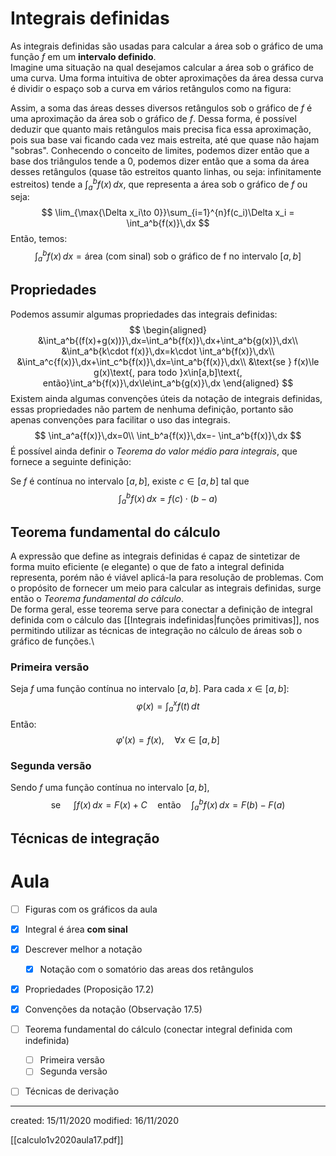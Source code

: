 # Integrais definidas
As integrais definidas são usadas para calcular a área sob o gráfico de uma função $f$ em um **intervalo definido**.\
Imagine uma situação na qual desejamos calcular a área sob o gráfico de uma curva. Uma forma intuitiva de obter aproximações da área dessa curva é dividir o espaço sob a curva em vários retângulos como na figura:

Assim, a soma das áreas desses diversos retângulos sob o gráfico de $f$ é uma aproximação da área sob o gráfico de $f$. Dessa forma, é possível deduzir que quanto mais retângulos mais precisa fica essa aproximação, pois sua base vai ficando cada vez mais estreita, até que quase não hajam "sobras". Conhecendo o conceito de limites, podemos dizer então que a base dos triângulos tende a $0$, podemos dizer então que a soma da área desses retângulos (quase tão estreitos quanto linhas, ou seja: infinitamente estreitos) tende a $\displaystyle\int_a^b{f(x)}\,dx$, que representa a área sob o gráfico de $f$ ou seja:
$$
\lim_{\max{\Delta x_i\to 0}}\sum_{i=1}^{n}f(c_i)\Delta x_i = \int_a^b{f(x)}\,dx
$$
Então, temos:
$$
\int_a^b{f(x)}\,dx=\text{área (com sinal) sob o gráfico de f no intervalo } [a,b]
$$

## Propriedades
Podemos assumir algumas propriedades das integrais definidas:
$$
\begin{aligned}
&\int_a^b{(f(x)+g(x))}\,dx=\int_a^b{f(x)}\,dx+\int_a^b{g(x)}\,dx\\
&\int_a^b{k\cdot f(x)}\,dx=k\cdot \int_a^b{f(x)}\,dx\\
&\int_a^c{f(x)}\,dx+\int_c^b{f(x)}\,dx=\int_a^b{f(x)}\,dx\\
&\text{se } f(x)\le g(x)\text{, para todo }x\in[a,b]\text{, então}\int_a^b{f(x)}\,dx\le\int_a^b{g(x)}\,dx
\end{aligned}
$$
Existem ainda algumas convenções úteis da notação de integrais definidas, essas propriedades não partem de nenhuma definição, portanto são apenas convenções para facilitar o uso das integrais.
$$
\int_a^a{f(x)}\,dx=0\\
\int_b^a{f(x)}\,dx=- \int_a^b{f(x)}\,dx
$$
É possível ainda definir o *Teorema do valor médio para integrais*, que fornece a seguinte definição:

Se $f$ é contínua no intervalo $[a,b]$, existe $c\in[a,b]$ tal que
$$
\int_a^b{f(x)}\,dx=f(c)\cdot(b-a)
$$

## Teorema fundamental do cálculo
A expressão que define as integrais definidas é capaz de sintetizar de forma muito eficiente (e elegante) o que de fato a integral definida representa, porém não é viável aplicá-la para resolução de problemas. Com o propósito de fornecer um meio para calcular as integrais definidas, surge então o *Teorema fundamental do cálculo*.\
De forma geral, esse teorema serve para conectar a definição de integral definida com o cálculo das [[Integrais indefinidas|funções primitivas]], nos permitindo utilizar as técnicas de integração no cálculo de áreas sob o gráfico de funções.\
### Primeira versão
Seja $f$ uma função contínua no intervalo $[a,b]$. Para cada $x\in[a,b]$:
$$
\varphi(x)=\int_a^x{f(t)}\,dt
$$
Então:
$$
\varphi'(x)=f(x), \quad\forall x\in[a,b]
$$

### Segunda versão
Sendo $f$ uma função contínua no intervalo $[a,b]$,
$$
\text{se }\quad \int{f(x)}\,dx=F(x)+C\quad\text{então}\quad \int_a^b{f(x)}\,dx=F(b)-F(a)
$$

## Técnicas de integração 

# Aula
- [ ] Figuras com os gráficos da aula
- [X] Integral é área **com sinal**
- [X] Descrever melhor a notação
	- [X] Notação com o somatório das areas dos retângulos
- [X] Propriedades (Proposição 17.2)
- [X] Convenções da notação (Observação 17.5)
- [ ] Teorema fundamental do cálculo (conectar integral definida com indefinida)
	- [ ] Primeira versão 
	- [ ] Segunda versão
- [ ] Técnicas de derivação
		

---

created: 15/11/2020
modified: 16/11/2020

[[calculo1v2020aula17.pdf]]
